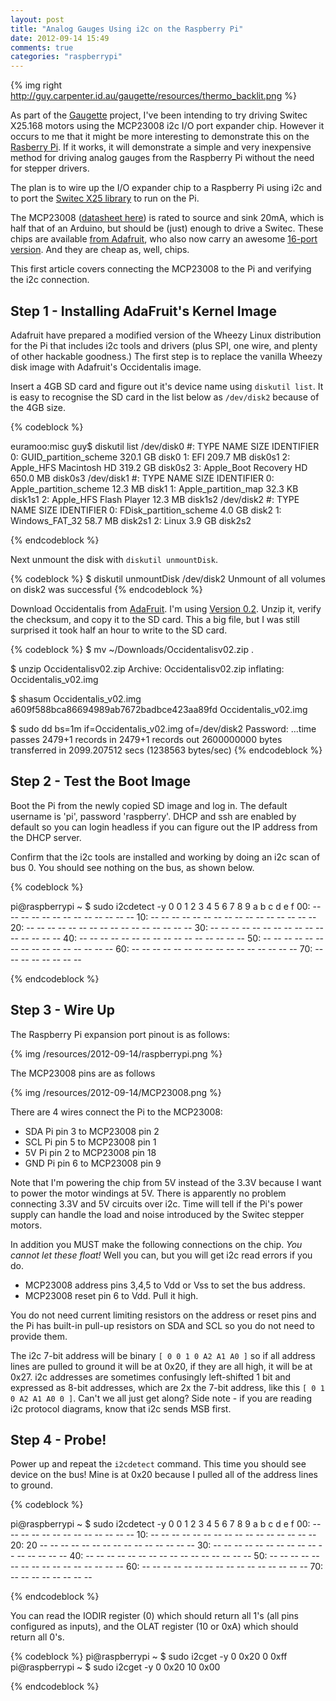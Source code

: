 ```yaml
---
layout: post
title: "Analog Gauges Using i2c on the Raspberry Pi"
date: 2012-09-14 15:49
comments: true
categories: "raspberrypi"
---
```


{% img right http://guy.carpenter.id.au/gaugette/resources/thermo_backlit.png %}

As part of the [Gaugette](http://guy.carpenter.id.au/gaugette) project, I've been
intending to try driving Switec X25.168 motors using the MCP23008 i2c I/O port
expander chip.  However it occurs to me that it might be more interesting
to demonstrate this on the [Rasberry Pi](http://www.raspberrypi.org).  If it works, it will demonstrate
a simple and very inexpensive method for driving analog gauges from the Raspberry Pi without
the need for stepper drivers.

The plan is to wire up the I/O expander chip
to a Raspberry Pi using i2c and to port the 
[Switec X25 library](https://github.com/clearwater/SwitecX25)
to run on the Pi.

The MCP23008 ([datasheet here](/resources/2012-09-14/MCP23008.pdf)) 
is rated to source and sink 20mA, which is half that of an Arduino, but should
be (just) enough to drive a Switec.
These chips are available [from Adafruit](http://www.adafruit.com/products/593),
who also now carry an awesome [16-port version](http://www.adafruit.com/products/732).
And they are cheap as, well, chips.

This first article covers connecting the MCP23008 to the Pi and verifying the i2c connection.

Step 1 - Installing AdaFruit's Kernel Image
------

Adafruit have prepared a modified version of the Wheezy Linux distribution for the Pi that includes i2c tools
and drivers (plus SPI, one wire, and plenty of other hackable goodness.)  The first step is to replace the
vanilla Wheezy disk image with Adafruit's Occidentalis image.

Insert a 4GB SD card and figure out it's device name using
`diskutil list`.  It is easy to recognise the SD card in the list below as `/dev/disk2`
because of the 4GB size.

{% codeblock %}

euramoo:misc guy$ diskutil list
/dev/disk0
   #:                       TYPE NAME                    SIZE       IDENTIFIER
   0:      GUID_partition_scheme                         320.1 GB   disk0
   1:                        EFI                         209.7 MB   disk0s1
   2:                  Apple_HFS Macintosh HD            319.2 GB   disk0s2
   3:                 Apple_Boot Recovery HD             650.0 MB   disk0s3
/dev/disk1
   #:                       TYPE NAME                    SIZE       IDENTIFIER
   0:     Apple_partition_scheme                         12.3 MB    disk1
   1:        Apple_partition_map                         32.3 KB    disk1s1
   2:                  Apple_HFS Flash Player            12.3 MB    disk1s2
/dev/disk2
   #:                       TYPE NAME                    SIZE       IDENTIFIER
   0:     FDisk_partition_scheme                         4.0 GB     disk2
   1:             Windows_FAT_32                         58.7 MB    disk2s1
   2:                      Linux                         3.9 GB     disk2s2

{% endcodeblock %}

Next unmount the disk with `diskutil unmountDisk`.

{% codeblock %}
$ diskutil unmountDisk /dev/disk2
Unmount of all volumes on disk2 was successful
{% endcodeblock %}

Download Occidentalis from [AdaFruit](http://learn.adafruit.com/adafruit-raspberry-pi-educational-linux-distro).
I'm using [Version 0.2](http://learn.adafruit.com/adafruit-raspberry-pi-educational-linux-distro/occidentalis-v0-dot-2).
Unzip it, verify the checksum, and copy it to the SD card.  This a big file, but I was still surprised it took half an hour
to write to the SD card.

{% codeblock %}
$ mv ~/Downloads/Occidentalisv02.zip .

$ unzip Occidentalisv02.zip 
Archive:  Occidentalisv02.zip
  inflating: Occidentalis_v02.img    

$ shasum Occidentalis_v02.img
a609f588bca86694989ab7672badbce423aa89fd  Occidentalis_v02.img

$ sudo dd bs=1m if=Occidentalis_v02.img of=/dev/disk2
Password:
...time passes
2479+1 records in
2479+1 records out
2600000000 bytes transferred in 2099.207512 secs (1238563 bytes/sec)
{% endcodeblock %}

Step 2 - Test the Boot Image
-----

Boot the Pi from the newly copied SD image and log in.  The default username is 'pi', password 'raspberry'.  DHCP and ssh are enabled by default
so you can login headless if you can figure out the IP address from the DHCP server.

Confirm that the i2c tools are installed and working by doing an i2c
scan of bus 0.  You should see nothing on the bus, as shown below.

{% codeblock %}

pi@raspberrypi ~ $ sudo i2cdetect -y  0
     0  1  2  3  4  5  6  7  8  9  a  b  c  d  e  f
00:          -- -- -- -- -- -- -- -- -- -- -- -- -- 
10: -- -- -- -- -- -- -- -- -- -- -- -- -- -- -- -- 
20: -- -- -- -- -- -- -- -- -- -- -- -- -- -- -- -- 
30: -- -- -- -- -- -- -- -- -- -- -- -- -- -- -- -- 
40: -- -- -- -- -- -- -- -- -- -- -- -- -- -- -- -- 
50: -- -- -- -- -- -- -- -- -- -- -- -- -- -- -- -- 
60: -- -- -- -- -- -- -- -- -- -- -- -- -- -- -- -- 
70: -- -- -- -- -- -- -- --   

{% endcodeblock %}

Step 3 - Wire Up
----

The Raspberry Pi expansion port pinout is as follows:

{% img /resources/2012-09-14/raspberrypi.png %}

The MCP23008 pins are as follows

{% img /resources/2012-09-14/MCP23008.png %}

There are 4 wires connect the Pi to the MCP23008:

 - SDA Pi pin 3 to MCP23008 pin 2
 - SCL Pi pin 5 to MCP23008 pin 1
 -  5V Pi pin 2 to MCP23008 pin 18
 - GND Pi pin 6 to MCP23008 pin 9

Note that I'm powering the chip from 5V instead of the 3.3V because
I want to power the motor windings at 5V.  There is 
apparently no problem connecting 3.3V and 5V circuits over i2c.
Time will tell if the Pi's power supply can handle the load and
noise introduced by the Switec stepper motors.

In addition you MUST make the following connections on the chip.  *You cannot let these float!*
Well you can, but you will get i2c read errors if you do.

 - MCP23008 address pins 3,4,5 to Vdd or Vss to set the bus address.
 - MCP23008 reset pin 6 to Vdd.  Pull it high.

You do not need current limiting resistors on the address or reset pins and the Pi 
has built-in pull-up resistors on SDA and SCL so you do not need to provide them.

The i2c 7-bit address will be binary `[ 0 0 1 0 A2 A1 A0 ]` so
if all address lines are pulled to ground it will be at 0x20, if they
are all high, it will be at 0x27.  i2c addresses are sometimes confusingly 
left-shifted 1 bit and expressed as 8-bit addresses,  which are 2x the 7-bit
address, like this `[ 0 1 0 A2 A1 A0 0 ]`.  Can't we all just get along?
Side note - if you are reading i2c protocol diagrams, know that i2c sends MSB first.

Step 4 - Probe!
----

Power up and repeat the `i2cdetect` command.  This time you should
see device on the bus!  Mine is at 0x20 because I pulled all of the
address lines to ground.

{% codeblock %}

pi@raspberrypi ~ $ sudo i2cdetect -y  0
     0  1  2  3  4  5  6  7  8  9  a  b  c  d  e  f
00:          -- -- -- -- -- -- -- -- -- -- -- -- -- 
10: -- -- -- -- -- -- -- -- -- -- -- -- -- -- -- -- 
20: 20 -- -- -- -- -- -- -- -- -- -- -- -- -- -- -- 
30: -- -- -- -- -- -- -- -- -- -- -- -- -- -- -- -- 
40: -- -- -- -- -- -- -- -- -- -- -- -- -- -- -- -- 
50: -- -- -- -- -- -- -- -- -- -- -- -- -- -- -- -- 
60: -- -- -- -- -- -- -- -- -- -- -- -- -- -- -- -- 
70: -- -- -- -- -- -- -- --                         

{% endcodeblock %}

You can read the IODIR register (0) which should return all 1's
(all pins configured as inputs), and the OLAT register (10 or 0xA) which should return all 0's.

{% codeblock %}
pi@raspberrypi ~ $ sudo i2cget -y 0 0x20 0
0xff
pi@raspberrypi ~ $ sudo i2cget -y 0 0x20 10
0x00

{% endcodeblock %}

